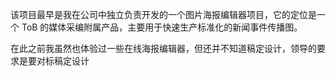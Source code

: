 该项目最早是我在公司中独立负责开发的一个图片海报编辑器项目，它的定位是一个 ToB 的媒体采编附属产品，主要用于快速生产标准化的新闻事件传播图。

在此之前我虽然也体验过一些在线海报编辑器，但还并不知道稿定设计，领导的要求是要对标稿定设计